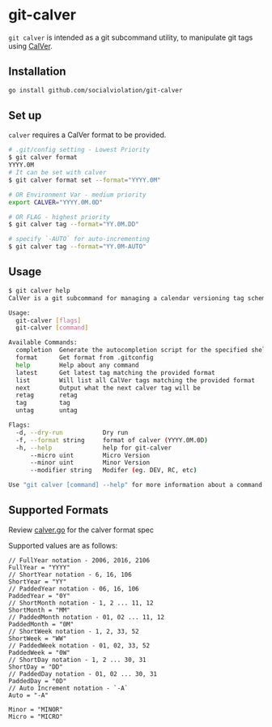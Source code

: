 # git-calver

`git calver` is intended as a git subcommand utility, to manipulate git tags using [CalVer](https://calver.org/).

## Installation

```bash
go install github.com/socialviolation/git-calver
```

## Set up

`calver` requires a CalVer format to be provided.
```bash
# .git/config setting - Lowest Priority
$ git calver format
YYYY.0M
# It can be set with calver
$ git calver format set --format="YYYY.0M"

# OR Environment Var - medium priority
export CALVER="YYYY.0M.0D"

# OR FLAG - highest priority
$ git calver tag --format="YY.0M.DD"

# specify `-AUTO` for auto-incrementing
$ git calver tag --format="YY.0M-AUTO"
```

## Usage
```bash
$ git calver help
CalVer is a git subcommand for managing a calendar versioning tag scheme.

Usage:
  git-calver [flags]
  git-calver [command]

Available Commands:
  completion  Generate the autocompletion script for the specified shell
  format      Get format from .gitconfig
  help        Help about any command
  latest      Get latest tag matching the provided format
  list        Will list all CalVer tags matching the provided format
  next        Output what the next calver tag will be
  retag       retag
  tag         tag
  untag       untag

Flags:
  -d, --dry-run           Dry run
  -f, --format string     format of calver (YYYY.0M.0D)
  -h, --help              help for git-calver
      --micro uint        Micro Version
      --minor uint        Minor Version
      --modifier string   Modifer (eg. DEV, RC, etc)

Use "git calver [command] --help" for more information about a command.
```


## Supported Formats

Review [calver.go](./ver/calver.go) for the calver format spec

Supported values are as follows:
```text
// FullYear notation - 2006, 2016, 2106
FullYear = "YYYY"
// ShortYear notation - 6, 16, 106
ShortYear = "YY"
// PaddedYear notation - 06, 16, 106
PaddedYear = "0Y"
// ShortMonth notation - 1, 2 ... 11, 12
ShortMonth = "MM"
// PaddedMonth notation - 01, 02 ... 11, 12
PaddedMonth = "0M"
// ShortWeek notation - 1, 2, 33, 52
ShortWeek = "WW"
// PaddedWeek notation - 01, 02, 33, 52
PaddedWeek = "0W"
// ShortDay notation - 1, 2 ... 30, 31
ShortDay = "DD"
// PaddedDay notation - 01, 02 ... 30, 31
PaddedDay = "0D"
// Auto Increment notation - `-A` 
Auto = "-A"

Minor = "MINOR"
Micro = "MICRO"
```
